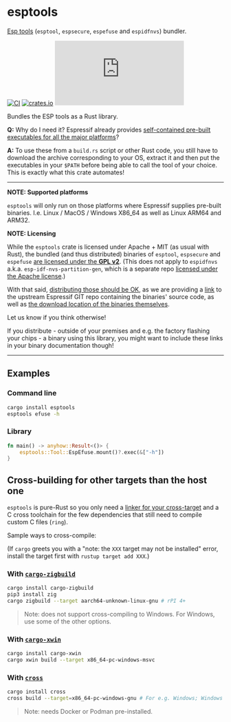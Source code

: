 # esptools

[Esp tools](https://github.com/espressif/esptool) (`esptool`, `espsecure`, `espefuse` and `espidfnvs`) bundler.

[![CI](https://github.com/ivmarkov/esptools/actions/workflows/ci.yml/badge.svg)](https://github.com/ivmarkov/esptools/actions/workflows/ci.yml)
[![crates.io](https://img.shields.io/crates/v/esptools.svg)](https://crates.io/crates/esptools)
[![Matrix](https://img.shields.io/matrix/esp-rs:matrix.org?label=join%20matrix&color=BEC5C9&logo=matrix)](https://matrix.to/#/#esp-rs:matrix.org)

Bundles the ESP tools as a Rust library.

**Q:** Why do I need it? Espressif already provides [self-contained pre-built executables for all the major platforms](https://github.com/espressif/esptool/releases/tag/v4.8.1)?

**A:** To use these from a `build.rs` script or other Rust code, you still have to download the archive corresponding to your OS, extract it
   and then put the executables in your `$PATH` before being able to call the tool of your choice.
   This is exactly what this crate automates!

---
**NOTE: Supported platforms**

`esptools` will only run on those platforms where Espressif supplies pre-built binaries. I.e. Linux / MacOS / Windows X86_64 as well as Linux ARM64 and ARM32.

**NOTE: Licensing**

While the `esptools` crate is licensed under Apache + MIT (as usual with Rust), the bundled (and thus distributed) binaries of `esptool`, `espsecure` and `espefuse` [are licensed under the **GPL v2**](https://github.com/espressif/esptool/blob/master/LICENSE). (This does not apply to `espidfnvs` 
a.k.a. `esp-idf-nvs-partition-gen`, which is a separate repo [licensed under the Apache license](https://github.com/espressif/esp-idf-nvs-partition-gen/blob/main/LICENSE).)

With that said, [distributing those should be OK](https://www.reddit.com/r/opensource/comments/nok8lg/include_binaries_of_a_gpl_licensed_program/), as we are providing a [link](https://github.com/espressif/esptool) to the upstream Espressif GIT repo containing the binaries' source code, as well as [the download location of the binaries themselves](https://github.com/espressif/esptool/releases/tag/v4.8.1).

Let us know if you think otherwise!

If you distribute - outside of your premises and e.g. the factory flashing your chips - a binary using this library, you might want to include these links in your binary documentation though!

---

## Examples

### Command line

```sh
cargo install esptools
esptools efuse -h
```

### Library

```rust
fn main() -> anyhow::Result<()> {
    esptools::Tool::EspEfuse.mount()?.exec(&["-h"])
}
```

## Cross-building for other targets than the host one

`esptools` is pure-Rust so you only need a [linker for your cross-target](https://capnfabs.net/posts/cross-compiling-rust-apps-raspberry-pi/) and a C cross toolchain for the few dependencies that still need to compile custom C files (`ring`).

Sample ways to cross-compile:

(If `cargo` greets you with a "note: the `XXX` target may not be installed" error, install the target first with `rustup target add XXX`.)

### With [`cargo-zigbuild`](https://github.com/rust-cross/cargo-zigbuild) 

```sh
cargo install cargo-zigbuild
pip3 install zig
cargo zigbuild --target aarch64-unknown-linux-gnu # rPI 4+
```

> Note: does not support cross-compiling to Windows. For Windows, use some of the other options.

### With [`cargo-xwin`](https://github.com/rust-cross/cargo-xwin) 

```sh
cargo install cargo-xwin
cargo xwin build --target x86_64-pc-windows-msvc
```

### With [`cross`](https://hackernoon.com/building-a-wireless-thermostat-in-rust-for-raspberry-pi-part-2) 

```sh
cargo install cross
cross build --target=x86_64-pc-windows-gnu # For e.g. Windows; Windows MSVC is not supported, only the GNU target
```

> Note: needs Docker or Podman pre-installed.
